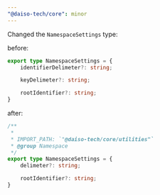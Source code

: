 ```yaml
---
"@daiso-tech/core": minor
---
```


Changed the `NamespaceSettings` type:

before:
```ts
export type NamespaceSettings = {
    identifierDelimeter?: string;

    keyDelimeter?: string;

    rootIdentifier?: string;
}
```

after:
```ts
/**
 *
 * IMPORT_PATH: `"@daiso-tech/core/utilities"`
 * @group Namespace
 */
export type NamespaceSettings = {
    delimeter?: string;

    rootIdentifier?: string;
}
```
